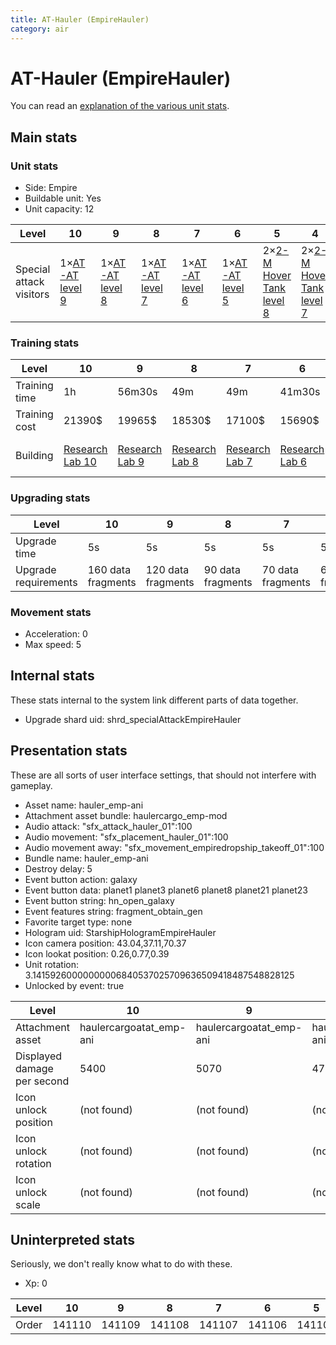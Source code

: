 ```yaml
---
title: AT-Hauler (EmpireHauler)
category: air
---
```


# AT-Hauler (EmpireHauler)

You can read an [explanation  of the various unit stats](unitexplained.md).

## Main stats

### Unit stats

  * Side: Empire
  * Buildable unit: Yes
  * Unit capacity: 12

|Level                  |10                          |9                           |8                           |7                           |6                           |5                                      |4                                      |3                                      |2                                      |1                                      |
|-----------------------|----------------------------|----------------------------|----------------------------|----------------------------|----------------------------|---------------------------------------|---------------------------------------|---------------------------------------|---------------------------------------|---------------------------------------|
|Special attack visitors|1×[AT-AT level 9](ATAT.html)|1×[AT-AT level 8](ATAT.html)|1×[AT-AT level 7](ATAT.html)|1×[AT-AT level 6](ATAT.html)|1×[AT-AT level 5](ATAT.html)|2×[2-M Hover Tank level 8](2MTank.html)|2×[2-M Hover Tank level 7](2MTank.html)|2×[2-M Hover Tank level 6](2MTank.html)|2×[2-M Hover Tank level 5](2MTank.html)|2×[2-M Hover Tank level 4](2MTank.html)|


### Training stats

|Level        |10                                      |9                                      |8                                      |7                                      |6                                      |5                                      |4                                      |3                                      |2                                      |1                                            |
|-------------|----------------------------------------|---------------------------------------|---------------------------------------|---------------------------------------|---------------------------------------|---------------------------------------|---------------------------------------|---------------------------------------|---------------------------------------|---------------------------------------------|
|Training time|1h                                      |56m30s                                 |49m                                    |49m                                    |41m30s                                 |41m30s                                 |34m30s                                 |34m30s                                 |27m                                    |27m                                          |
|Training cost|21390$                                  |19965$                                 |18530$                                 |17100$                                 |15690$                                 |14265$                                 |12830$                                 |11400$                                 |9990$                                  |8565$                                        |
|Building     |[Research Lab 10](empireOffenseLab.html)|[Research Lab 9](empireOffenseLab.html)|[Research Lab 8](empireOffenseLab.html)|[Research Lab 7](empireOffenseLab.html)|[Research Lab 6](empireOffenseLab.html)|[Research Lab 5](empireOffenseLab.html)|[Research Lab 4](empireOffenseLab.html)|[Research Lab 3](empireOffenseLab.html)|[Research Lab 2](empireOffenseLab.html)|[Starship Command 1](empireFleetCommand.html)|


### Upgrading stats

|Level               |10                |9                 |8                |7                |6                |5                |4                |3                |2                |1                |
|--------------------|------------------|------------------|-----------------|-----------------|-----------------|-----------------|-----------------|-----------------|-----------------|-----------------|
|Upgrade time        |5s                |5s                |5s               |5s               |5s               |5s               |5s               |5s               |5s               |0s               |
|Upgrade requirements|160 data fragments|120 data fragments|90 data fragments|70 data fragments|60 data fragments|50 data fragments|40 data fragments|30 data fragments|28 data fragments|32 data fragments|


### Movement stats

  * Acceleration: 0
  * Max speed: 5

## Internal stats

These stats internal to the system link different parts of data together.

  * Upgrade shard uid: shrd_specialAttackEmpireHauler

## Presentation stats

These are all sorts of user interface settings, that should not interfere with gameplay.

  * Asset name: hauler_emp-ani
  * Attachment asset bundle: haulercargo_emp-mod
  * Audio attack: "sfx_attack_hauler_01":100
  * Audio movement: "sfx_placement_hauler_01":100
  * Audio movement away: "sfx_movement_empiredropship_takeoff_01":100
  * Bundle name: hauler_emp-ani
  * Destroy delay: 5
  * Event button action: galaxy
  * Event button data: planet1 planet3 planet6 planet8 planet21 planet23
  * Event button string: hn_open_galaxy
  * Event features string: fragment_obtain_gen
  * Favorite target type: none
  * Hologram uid: StarshipHologramEmpireHauler
  * Icon camera position: 43.04,37.11,70.37
  * Icon lookat position: 0.26,0.77,0.39
  * Unit rotation: 3.14159260000000006840537025709636509418487548828125
  * Unlocked by event: true

|Level                      |10                     |9                      |8                      |7                  |6                  |5                  |4                  |3                  |2                  |1                  |
|---------------------------|-----------------------|-----------------------|-----------------------|-------------------|-------------------|-------------------|-------------------|-------------------|-------------------|-------------------|
|Attachment asset           |haulercargoatat_emp-ani|haulercargoatat_emp-ani|haulercargoatat_emp-ani|haulercargo_emp-mod|haulercargo_emp-mod|haulercargo_emp-mod|haulercargo_emp-mod|haulercargo_emp-mod|haulercargo_emp-mod|haulercargo_emp-mod|
|Displayed damage per second|5400                   |5070                   |4770                   |4440               |4110               |3780               |3480               |3150               |2820               |2490               |
|Icon unlock position       |(not found)            |(not found)            |(not found)            |(not found)        |(not found)        |(not found)        |(not found)        |(not found)        |(not found)        |-2,-109.3,-30.3    |
|Icon unlock rotation       |(not found)            |(not found)            |(not found)            |(not found)        |(not found)        |(not found)        |(not found)        |(not found)        |(not found)        |-5.5,100.8,1.25    |
|Icon unlock scale          |(not found)            |(not found)            |(not found)            |(not found)        |(not found)        |(not found)        |(not found)        |(not found)        |(not found)        |1.3,1.3,1.3        |


## Uninterpreted stats

Seriously, we don't really know what to do with these.

  * Xp: 0

|Level|10    |9     |8     |7     |6     |5     |4     |3     |2     |1     |
|-----|------|------|------|------|------|------|------|------|------|------|
|Order|141110|141109|141108|141107|141106|141105|141104|141103|141102|141101|


